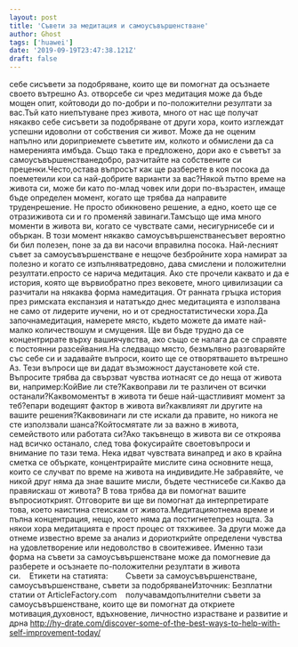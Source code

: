 ```yaml
---
layout: post
title: 'Съвети за медитация и самоусъвършенстване'
author: Ghost
tags: ['huawei']
date: '2019-09-19T23:47:38.121Z'
draft: false
---
```


себе сисъвети за подобряване, които ще ви помогнат да осъзнаете своето вътрешно Аз. отворсебе си чрез медитация може да бъде мощен опит, койтоводи до по-добри и по-положителни резултати за вас.Тъй като ниепътуване през живота, много от нас ще получат някакво себе сисъвети за подобряване от други хора, които изглеждат успешни идоволни от собствения си живот. Може да не оценим напълно или дориприемете съветите им, колкото и обмислени да са намеренията имбъда. Също така е предложено, дори ако е съветът за самоусъвършенстванедобро, разчитайте на собствените си преценки.Често,остава въпросът как ще разберете в коя посока да поеметеили кои са най-добрите варианти за вас?Някой пътпо време на живота си, може би като по-млад човек или дори по-възрастен, имаще бъде определен момент, когато ще трябва да направите труденрешение. Не просто обикновено решение, а едно, което ще се отразиживота си и го променяй завинаги.Тамсъщо ще има много моменти в живота ви, когато се чувствате сами, несигурнисебе си и объркан. В този момент някакво самоусъвършенстванесъвет вероятно би бил полезен, поне за да ви насочи вправилна посока. Най-лесният съвет за самоусъвършенстване е нещоче безбройните хора намират за полезно и когато се изпълняватредовно, дава смислени и положителни резултати.епросто се нарича медитация. Ако сте прочели каквато и да е история, която ще вървиобратно през вековете, много цивилизации са разчитали на някаква форма намедитация. От ранната гръцка история през римската експанзия и нататъкдо днес медитацията е използвана не само от лидерите иучени, но и от средностатистически хора.Да започнамедитация, намерете място, където можете да имате най-малко количествошум и смущения. Ще ви бъде трудно да се концентрирате върху вашиячувства, ако също се налага да се справяте с постоянни разсейвания.На следващо място, безмълвно разговаряйте със себе си и задавайте въпроси, които ще се отворятвашето вътрешно Аз. Тези въпроси ще ви дадат възможност даустановете кой сте. Въпросите трябва да свързват чувства иотнасят се до неща от живота ви, например:КойВие ли сте?Каквоправи ли те различен от всички останали?Каквомоментът в живота ти беше най-щастливият момент за теб?епари водещият фактор в живота ви?каквлияят ли другите на вашите решения?Каквовинаги ли сте искали да правите, но никога не сте използвали шанса?Койтосмятате ли за важно в живота, семейството или работата си?Ако такъвнещо в живота ви се откроява над всичко останало, след това фокусирайте своетовъпроси и внимание по тази тема. Нека идват чувствата винапред и ако в крайна сметка се объркате, концентрирайте мислите сина основните неща, които се случват по време на живота на индивидите.Не забравяйте, че никой друг няма да знае вашите мисли, бъдете честнисебе си.Какво да правяискаш от живота? В това трябва да ви помогнат вашите въпросиоткрият. Отговорите ви ще ви помогнат да интерпретирате това, което наистина стеискам от живота.Медитацияотнема време и пълна концентрация, нещо, което няма да постигнетепрез нощта. За някои хора медитацията е прост процес от тяхживее. За други може да отнеме известно време за анализ и дориоткрийте определени чувства на удовлетворение или недоволство в своитеживее. Именно тази форма на съвети за самоусъвършенстване може да помогневие да разберете и осъзнаете по-положителни резултати в живота си.    Етикети на статията:        Съвети за самоусъвършенстване, самоусъвършенстване, съвети за подобряванеИзточник: Безплатни статии от ArticleFactory.com    получавамдопълнителни съвети за самоусъвършенстване, които ще ви помогнат да откриете мотивация,духовност, вдъхновение, личностно израстване и развитие и дрна http://hy-drate.com/discover-some-of-the-best-ways-to-help-with-self-improvement-today/
